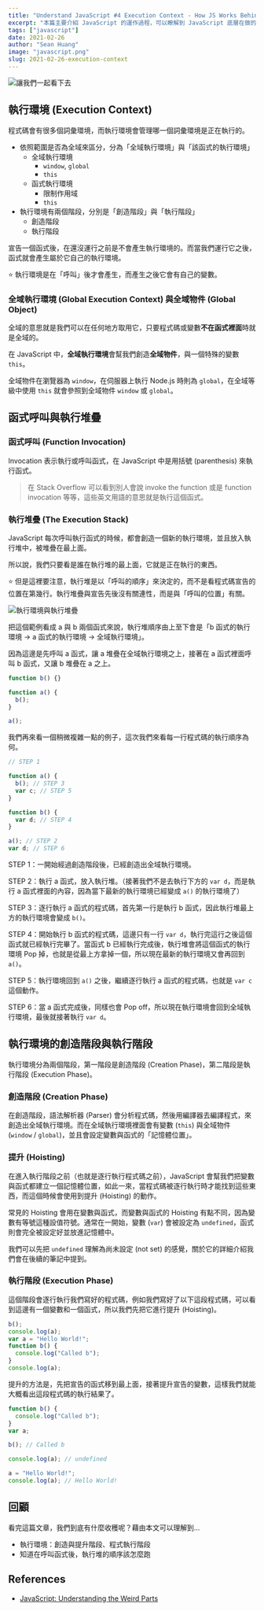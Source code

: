 ```yaml
---
title: "Understand JavaScript #4 Execution Context - How JS Works Behind The Scenes"
excerpt: "本篇主要介紹 JavaScript 的運作過程，可以瞭解到 JavaScript 底層在做的事情，以及程式碼處理與執行的過程，還有一些我們必須理解的專有名詞。以下一一仔細跟大家說明 (๑•̀ㅂ•́)و✧"
tags: ["javascript"]
date: 2021-02-26
author: "Sean Huang"
image: "javascript.png"
slug: 2021-02-26-execution-context
---
```


![讓我們一起看下去](https://i.imgur.com/WybJvLc.png)

## 執行環境 (Execution Context)

程式碼會有很多個詞彙環境，而執行環境會管理哪一個詞彙環境是正在執行的。

- 依照範圍是否為全域來區分，分為「全域執行環境」與「該函式的執行環境」
  - 全域執行環境
    - `window`, `global`
    - `this`
  - 函式執行環境
    - 限制作用域
    - `this`
- 執行環境有兩個階段，分別是「創造階段」與「執行階段」
  - 創造階段
  - 執行階段

宣告一個函式後，在還沒運行之前是不會產生執行環境的。而當我們運行它之後，函式就會產生屬於它自己的執行環境。

⭐️ 執行環境是在「呼叫」後才會產生，而產生之後它會有自己的變數。

### 全域執行環境 (Global Execution Context) 與全域物件 (Global Object)

全域的意思就是我們可以在任何地方取用它，只要程式碼或變數**不在函式裡面**時就是全域的。

在 JavaScript 中，**全域執行環境**會幫我們創造**全域物件**，與一個特殊的變數 `this`。

全域物件在瀏覽器為 `window`，在伺服器上執行 Node.js 時則為 `global`，在全域等級中使用 `this` 就會參照到全域物件 `window` 或 `global`。

## 函式呼叫與執行堆疊

### 函式呼叫 (Function Invocation)

Invocation 表示執行或呼叫函式，在 JavaScript 中是用括號 (parenthesis) 來執行函式。

> 在 Stack Overflow 可以看到別人會說 invoke the function 或是 function invocation 等等，這些英文用語的意思就是執行這個函式。

### 執行堆疊 (The Execution Stack)

JavaScript 每次呼叫執行函式的時候，都會創造一個新的執行環境，並且放入執行堆中，被堆疊在最上面。

所以說，我們只要看是誰在執行堆的最上面，它就是正在執行的東西。

⭐️ 但是這裡要注意，執行堆是以「呼叫的順序」來決定的，而不是看程式碼宣告的位置在第幾行。執行堆疊與宣告先後沒有關連性，而是與「呼叫的位置」有關。

![執行環境與執行堆疊](https://i.imgur.com/jyHEhNQ.png)

把這個範例看成 a 與 b 兩個函式來說，執行堆順序由上至下會是「b 函式的執行環境 → a 函式的執行環境 → 全域執行環境」。

因為這邊是先呼叫 a 函式，讓 a 堆疊在全域執行環境之上，接著在 a 函式裡面呼叫 b 函式，又讓 b 堆疊在 a 之上。

```javascript
function b() {}

function a() {
  b();
}

a();
```

我們再來看一個稍微複雜一點的例子，這次我們來看每一行程式碼的執行順序為何。

```javascript
// STEP 1

function a() {
  b(); // STEP 3
  var c; // STEP 5
}

function b() {
  var d; // STEP 4
}

a(); // STEP 2
var d; // STEP 6
```

STEP 1：一開始經過創造階段後，已經創造出全域執行環境。

STEP 2：執行 a 函式，放入執行堆。（接著我們不是去執行下方的 `var d`，而是執行 a 函式裡面的內容，因為當下最新的執行環境已經變成 `a()` 的執行環境了）

STEP 3：逐行執行 a 函式的程式碼，首先第一行是執行 b 函式，因此執行堆最上方的執行環境會變成 `b()`。

STEP 4：開始執行 b 函式的程式碼，這邊只有一行 `var d`，執行完這行之後這個函式就已經執行完畢了。當函式 b 已經執行完成後，執行堆會將這個函式的執行環境 Pop 掉，也就是從最上方拿掉一個，所以現在最新的執行環境又會再回到 `a()`。

STEP 5：執行環境回到 `a()` 之後，繼續逐行執行 a 函式的程式碼，也就是 `var c` 這個動作。

STEP 6：當 a 函式完成後，同樣也會 Pop off，所以現在執行環境會回到全域執行環境，最後就接著執行 `var d`。

## 執行環境的創造階段與執行階段

執行環境分為兩個階段，第一階段是創造階段 (Creation Phase)，第二階段是執行階段 (Execution Phase)。

### 創造階段 (Creation Phase)

在創造階段，語法解析器 (Parser) 會分析程式碼，然後用編譯器去編譯程式，來創造出全域執行環境。而在全域執行環境裡面會有變數 (`this`) 與全域物件 (`window` / `global`)，並且會設定變數與函式的「記憶體位置」。

### 提升 (Hoisting)

在進入執行階段之前（也就是逐行執行程式碼之前），JavaScript 會幫我們把變數與函式都建立一個記憶體位置，如此一來，當程式碼被逐行執行時才能找到這些東西，而這個時候會使用到提升 (Hoisting) 的動作。

常見的 Hoisting 會用在變數與函式，而變數與函式的 Hoisting 有點不同，因為變數有等號這種設值符號。通常在一開始，變數 (`var`) 會被設定為 `undefined`，函式則會完全被設定好並放進記憶體中。

我們可以先把 `undefined` 理解為尚未設定 (not set) 的感覺，關於它的詳細介紹我們會在後續的筆記中提到。

### 執行階段 (Execution Phase)

這個階段會逐行執行我們寫好的程式碼，例如我們寫好了以下這段程式碼，可以看到這邊有一個變數和一個函式，所以我們先把它進行提升 (Hoisting)。

```javascript
b();
console.log(a);
var a = "Hello World!";
function b() {
  console.log("Called b");
}
console.log(a);
```

提升的方法是，先把宣告的函式移到最上面，接著提升宣告的變數，這樣我們就能大概看出這段程式碼的執行結果了。

```javascript
function b() {
  console.log("Called b");
}
var a;

b(); // Called b

console.log(a); // undefined

a = "Hello World!";
console.log(a); // Hello World!
```

## 回顧

看完這篇文章，我們到底有什麼收穫呢？藉由本文可以理解到…

- 執行環境：創造與提升階段、程式執行階段
- 知道在呼叫函式後，執行堆的順序該怎麼跑

## References

- [JavaScript: Understanding the Weird Parts](https://www.udemy.com/course/understand-javascript/)
